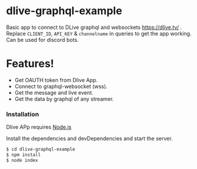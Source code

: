 # dlive-graphql-example
Basic app to connect to DLive graphql and websockets https://dlive.tv/ . 
Replace `CLIENT_ID`, `API_KEY` & `channelname` in queries to get the app working. 
Can be used for discord bots.

# Features!

  - Get OAUTH token from Dlive App.
  - Connect to graphql-websocket (wss).
  - Get the message and live event.
  - Get the data by graphql of any streamer.


### Installation

Dlive APp requires [Node.js](https://nodejs.org/)

Install the dependencies and devDependencies and start the server.

```sh
$ cd dlive-graphql-example
$ npm install
$ node index
```
